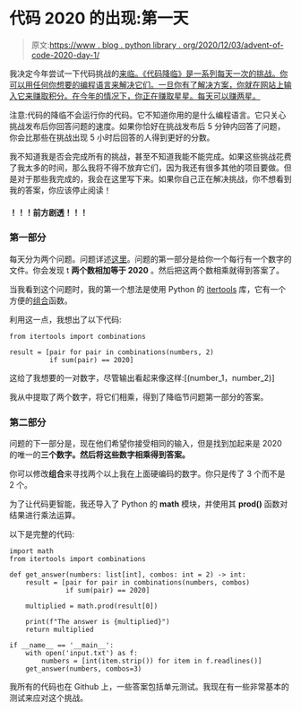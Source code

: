 # 代码 2020 的出现:第一天

> 原文:[https://www . blog . python library . org/2020/12/03/advent-of-code-2020-day-1/](https://www.blog.pythonlibrary.org/2020/12/03/advent-of-code-2020-day-1/)

我决定今年尝试一下代码挑战的[来临。《代码降临》是一系列每天一次的挑战。你可以用任何你想要的编程语言来解决它们。一旦你有了解决方案，你就在网站上输入它来赚取积分。在今年的情况下，你正在赚取星星。每天可以赚两星。](https://adventofcode.com/)

注意:代码的降临不会运行你的代码。它不知道你用的是什么编程语言。它只关心挑战发布后你回答问题的速度。如果你恰好在挑战发布后 5 分钟内回答了问题，你会比那些在挑战出现 5 小时后回答的人得到更好的分数。

我不知道我是否会完成所有的挑战，甚至不知道我能不能完成。如果这些挑战花费了我太多的时间，那么我将不得不放弃它们，因为我还有很多其他的项目要做。但是对于那些我完成的，我会在这里写下来。如果你自己正在解决挑战，你不想看到我的答案，你应该停止阅读！

#### ！！！前方剧透！！！

### 第一部分

每天分为两个问题。问题详述[这里](https://adventofcode.com/2020/day/1)。问题的第一部分是给你一个每行有一个数字的文件。你会发现 t **两个数相加等于 2020** 。然后把这两个数相乘就得到答案了。

当我看到这个问题时，我的第一个想法是使用 Python 的 [itertools](https://docs.python.org/3/library/itertools.html) 库，它有一个方便的[组合](https://docs.python.org/3/library/itertools.html#itertools.combinations)函数。

利用这一点，我想出了以下代码:

```
from itertools import combinations

result = [pair for pair in combinations(numbers, 2)
          if sum(pair) == 2020]
```

这给了我想要的一对数字，尽管输出看起来像这样:[(number_1，number_2)]

我从中提取了两个数字，将它们相乘，得到了降临节问题第一部分的答案。

### 第二部分

问题的下一部分是，现在他们希望你接受相同的输入，但是找到加起来是 2020 的唯一的**三个数字。然后将这些数字相乘得到答案。**

你可以修改**组合**来寻找两个以上我在上面硬编码的数字。你只是传了 3 个而不是 2 个。

为了让代码更智能，我还导入了 Python 的 **math** 模块，并使用其 **prod()** 函数对结果进行乘法运算。

以下是完整的代码:

```
import math
from itertools import combinations

def get_answer(numbers: list[int], combos: int = 2) -> int:
    result = [pair for pair in combinations(numbers, combos)
              if sum(pair) == 2020]

    multiplied = math.prod(result[0])

    print(f"The answer is {multiplied}")
    return multiplied

if __name__ == '__main__':
    with open('input.txt') as f:
        numbers = [int(item.strip()) for item in f.readlines()]
    get_answer(numbers, combos=3)
```

我所有的代码也在 Github 上，一些答案包括单元测试。我现在有一些非常基本的测试来应对这个挑战。